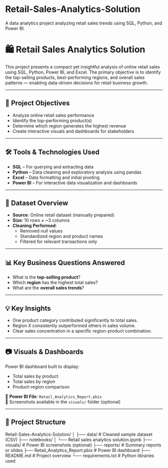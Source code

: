 # Retail-Sales-Analytics-Solution
A data analytics project analyzing retail sales trends using SQL, Python, and Power BI.
# 🛍️ Retail Sales Analytics Solution

This project presents a compact yet insightful analysis of online retail sales using SQL, Python, Power BI, and Excel. The primary objective is to identify the top-selling products, best-performing regions, and overall sales patterns — enabling data-driven decisions for retail business growth.

---

## 📌 Project Objectives

- Analyze online retail sales performance
- Identify the top-performing product(s)
- Determine which region generates the highest revenue
- Create interactive visuals and dashboards for stakeholders

---

## 🛠️ Tools & Technologies Used

- **SQL** – For querying and extracting data
- **Python** – Data cleaning and exploratory analysis using pandas
- **Excel** – Data formatting and initial pivoting
- **Power BI** – For interactive data visualization and dashboards

---

## 🧹 Dataset Overview

- **Source**: Online retail dataset (manually prepared)
- **Size**: 10 rows × ~3 columns
- **Cleaning Performed**:
  - Removed null values
  - Standardized region and product names
  - Filtered for relevant transactions only

---

## 📊 Key Business Questions Answered

- What is the **top-selling product**?
- Which **region** has the highest total sales?
- What are the **overall sales trends**?

---

## 💡 Key Insights

- One product category contributed significantly to total sales.
- Region X consistently outperformed others in sales volume.
- Clear sales concentration in a specific region-product combination.

---

## 📷 Visuals & Dashboards

Power BI dashboard built to display:
- Total sales by product
- Total sales by region
- Product-region comparison

🔗 **Power BI File**: `Retail_Analytics_Report.pbix`  
📂 Screenshots available in the `visuals/` folder (optional)

---

## 📂 Project Structure

Retail-Sales-Analytics-Solution/
│
├── data/ # Cleaned sample dataset (CSV)
├── notebooks/
│ └── Retail sales analytics solution.ipynb
├── visuals/ # Power BI screenshots (optional)
├── reports/ # Summary reports or slides
├── Retail_Analytics_Report.pbix # Power BI dashboard
├── README.md # Project overview
└── requirements.txt # Python libraries used





